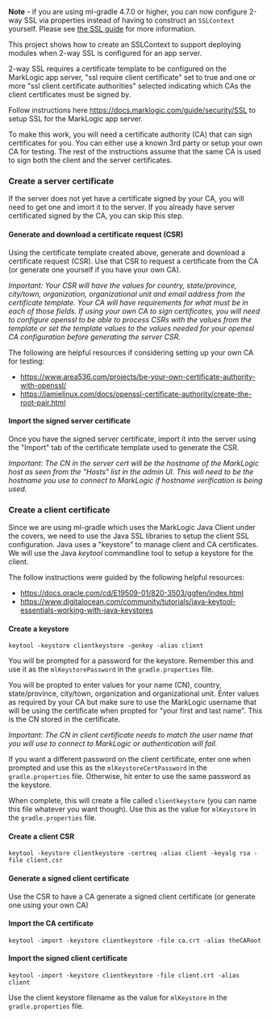 **Note** - if you are using ml-gradle 4.7.0 or higher, you can now configure 2-way SSL via properties instead of having
to construct an `SSLContext` yourself. Please see [the SSL guide](https://github.com/marklogic/ml-gradle/wiki/SSL-guide)
for more information. 

This project shows how to create an SSLContext to support deploying modules when 2-way SSL is configured for an app
server.

2-way SSL requires a certificate template to be configured on the MarkLogic app server, "ssl require client certificate"
set to true and one or more "ssl client certificate authorities" selected indicating which CAs the client certificates
must be signed by.

Follow instructions here <https://docs.marklogic.com/guide/security/SSL> to setup SSL for the MarkLogic app server.

To make this work, you will need a certificate authority (CA) that can sign certificates for you. You can either use a
known 3rd party or setup your own CA for testing. The rest of the instructions assume that the same CA is used to sign
both the client and the server certificates.

### Create a server certificate

If the server does not yet have a certificate signed by your CA, you will need to get one and imort it to the server. If
you already have server certificated signed by the CA, you can skip this step.

#### Generate and download a certificate request (CSR)

Using the certificate template created above, generate and download a certificate request (CSR). Use that CSR to request
a certificate from the CA (or generate one yourself if you have your own CA).

_Important: Your CSR will have the values for country, state/province, city/town, organization, organizational unit and
email address from the certificate template. Your CA will have requirements for what must be in each of those fields. If
using your own CA to sign certificates, you will need to configure openssl to be able to process CSRs with the values
from the template or set the template values to the values needed for your openssl CA configuration before generating
the server CSR._

The following are helpful resources if considering setting up your own CA for testing:

* <https://www.area536.com/projects/be-your-own-certificate-authority-with-openssl/>
* <https://jamielinux.com/docs/openssl-certificate-authority/create-the-root-pair.html>

#### Import the signed server certificate

Once you have the signed server certificate, import it into the server using the "Import" tab of the certificate
template used to generate the CSR.

_Important: The CN in the server cert will be the hostname of the MarkLogic host as seen from the "Hosts" list in the
admin UI. This will need to be the hostname you use to connect to MarkLogic if hostname verification is being used._

### Create a client certificate

Since we are using ml-gradle which uses the MarkLogic Java Client under the covers, we need to use the Java SSL
libraries to setup the client SSL configuration. Java uses a "keystore" to manage client and CA certificates. We will
use the Java _keytool_ commandline tool to setup a keystore for the client.

The follow instructions were guided by the following helpful resources:

* <https://docs.oracle.com/cd/E19509-01/820-3503/ggfen/index.html>
* <https://www.digitalocean.com/community/tutorials/java-keytool-essentials-working-with-java-keystores>

#### Create a keystore

```
keytool -keystore clientkeystore -genkey -alias client
```

You will be prompted for a password for the keystore. Remember this and use it as the `mlKeystorePassword` in
the `gradle.properties` file.

You will be propted to enter values for your name (CN), country, state/province, city/town, organization and
organizational unit. Enter values as required by your CA but make sure to use the MarkLogic username that will be using
the certificate when propted for "your first and last name". This is the CN stored in the certificate.

_Important: The CN in client certificate needs to match the user name that you will use to connect to MarkLogic or
authentication will fail._

If you want a different password on the client certificate, enter one when prompted and use this as
the `mlKeystoreCertPassword` in the `gradle.properties` file. Otherwise, hit enter to use the same password as the
keystore.

When complete, this will create a file called `clientkeystore` (you can name this file whatever you want though). Use
this as the value for `mlKeystore` in the `gradle.properties` file.

#### Create a client CSR

```
keytool -keystore clientkeystore -certreq -alias client -keyalg rsa -file client.csr
```

#### Generate a signed client certificate

Use the CSR to have a CA generate a signed client certificate (or generate one using your own CA)

#### Import the CA certificate

```
keytool -import -keystore clientkeystore -file ca.crt -alias theCARoot
```

#### Import the signed client certificate

```
keytool -import -keystore clientkeystore -file client.crt -alias client
```

Use the client keystore filename as the value for `mlKeystore` in the `gradle.properties` file.
